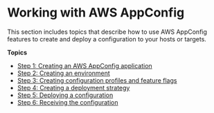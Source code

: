 # Working with AWS AppConfig<a name="appconfig-working"></a>

This section includes topics that describe how to use AWS AppConfig features to create and deploy a configuration to your hosts or targets\.

**Topics**
+ [Step 1: Creating an AWS AppConfig application](appconfig-creating-application.md)
+ [Step 2: Creating an environment](appconfig-creating-environment.md)
+ [Step 3: Creating configuration profiles and feature flags](appconfig-creating-configuration-and-profile.md)
+ [Step 4: Creating a deployment strategy](appconfig-creating-deployment-strategy.md)
+ [Step 5: Deploying a configuration](appconfig-deploying.md)
+ [Step 6: Receiving the configuration](appconfig-retrieving-the-configuration.md)